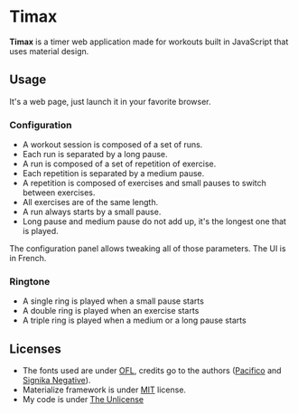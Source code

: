 # Timax
**Timax** is a timer web application made for workouts built in JavaScript that uses material design.

## Usage
It's a web page, just launch it in your favorite browser.

### Configuration
- A workout session is composed of a set of runs. 
- Each run is separated by a long pause.
- A run is composed of a set of repetition of exercise. 
- Each repetition is separated by a medium pause.
- A repetition is composed of exercises and small pauses to switch between exercises.
- All exercises are of the same length.
- A run always starts by a small pause. 
- Long pause and medium pause do not add up, it's the longest one that is played.

The configuration panel allows tweaking all of those parameters. The UI is in French.

### Ringtone
- A single ring is played when a small pause starts
- A double ring is played when an exercise starts
- A triple ring is played when a medium or a long pause starts

## Licenses
- The fonts used are under [OFL](https://choosealicense.com/licenses/ofl-1.1/), credits go to the authors ([Pacifico](https://fonts.google.com/specimen/Pacifico) and [Signika Negative](https://fonts.google.com/specimen/Signika+Negative)).
- Materialize framework is under [MIT](https://choosealicense.com/licenses/mit/) license.
- My code is under [The Unlicense](https://choosealicense.com/licenses/unlicense/)
